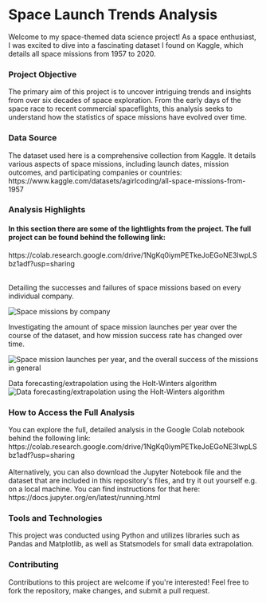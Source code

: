 <h1>Space Launch Trends Analysis</h1>

Welcome to my space-themed data science project! As a space enthusiast, I was excited to dive into a fascinating dataset I found on Kaggle, which details all space missions from 1957 to 2020.

<h3>Project Objective</h3>
The primary aim of this project is to uncover intriguing trends and insights from over six decades of space exploration. From the early days of the space race to recent commercial spaceflights, this analysis seeks to understand how the statistics of space missions have evolved over time.

<h3>Data Source</h3>
The dataset used here is a comprehensive collection from Kaggle. It details various aspects of space missions, including launch dates, mission outcomes, and participating companies or countries:
https://www.kaggle.com/datasets/agirlcoding/all-space-missions-from-1957

<h3>Analysis Highlights</h3>
<h4>In this section there are some of the lightlights from the project. The full project can be found behind the following link:</h4>
https://colab.research.google.com/drive/1NgKq0iymPETkeJoEGoNE3lwpLSbz1adf?usp=sharing
<br><br>

Detailing the successes and failures of space missions based on every individual company.

![Space missions by company](https://i.imgur.com/RpF8g6N.png)

Investigating the amount of space mission launches per year over the course of the dataset, and how mission success rate has changed over time.

![Space mission launches per year, and the overall success of the missions in general](https://i.imgur.com/gkUC6Rp.png)

Data forecasting/extrapolation using the Holt-Winters algorithm
![Data forecasting/extrapolation using the Holt-Winters algorithm](https://i.imgur.com/3NFddj1.png) 

<h3>How to Access the Full Analysis</h3>
You can explore the full, detailed analysis in the Google Colab notebook behind the following link: 
https://colab.research.google.com/drive/1NgKq0iymPETkeJoEGoNE3lwpLSbz1adf?usp=sharing <br><br>
Alternatively, you can also download the Jupyter Notebook file and the dataset that are included in this repository's files, and try it out yourself e.g. on a local machine. You can find instructions for that here:
https://docs.jupyter.org/en/latest/running.html

<h3>Tools and Technologies</h3>
This project was conducted using Python and utilizes libraries such as Pandas and Matplotlib, as well as Statsmodels for small data extrapolation.

<h3>Contributing</h3>

Contributions to this project are welcome if you're interested! Feel free to fork the repository, make changes, and submit a pull request.
